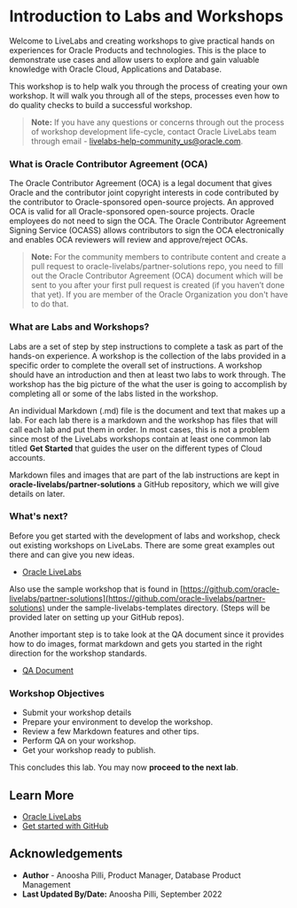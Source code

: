 # Introduction to Labs and Workshops

Welcome to LiveLabs and creating workshops to give practical hands on experiences for Oracle Products and technologies. This is the place to demonstrate use cases and allow users to explore and gain valuable knowledge with Oracle Cloud, Applications and Database. 

This workshop is to help walk you through the process of creating your own workshop. It will walk you through all of the steps, processes even how to do quality checks to build a successful workshop.

> **Note:** If you have any questions or concerns through out the process of workshop development life-cycle, contact Oracle LiveLabs team through email - [livelabs-help-community_us@oracle.com](livelabs-help-community_us@oracle.com).

### **What is Oracle Contributor Agreement (OCA)**

The Oracle Contributor Agreement (OCA) is a legal document that gives Oracle and the contributor joint copyright interests in code contributed by the contributor to Oracle-sponsored open-source projects. An approved OCA is valid for all Oracle-sponsored open-source projects. Oracle employees do not need to sign the OCA. The Oracle Contributor Agreement Signing Service (OCASS) allows contributors to sign the OCA electronically and enables OCA reviewers will review and approve/reject OCAs.

> **Note:** For the community members to contribute content and create a pull request to  oracle-livelabs/partner-solutions repo, you need to fill out the Oracle Contributor Agreement (OCA) document which will be sent to you after your first pull request is created (if you haven’t done that yet). If you are member of the Oracle Organization you don't have to do that.

### **What are Labs and Workshops?**

Labs are a set of step by step instructions to complete a task as part of the hands-on experience. A workshop is the collection of the labs provided in a specific order to complete the overall set of instructions. A workshop should have an introduction and then at least two labs to work through. The workshop has the big picture of the what the user is going to accomplish by completing all or some of the labs listed in the workshop.

An individual Markdown (.md) file is the document and text that makes up a lab. For each lab there is a markdown and the workshop has files that will call each lab and put them in order. In most cases, this is not a problem since most of the LiveLabs workshops contain at least one common lab titled **Get Started** that guides the user on the different types of Cloud accounts.

Markdown files and images that are part of the lab instructions are kept in **oracle-livelabs/partner-solutions** a GitHub repository, which we will give details on later.

### **What's next?**

Before you get started with the development of labs and workshop, check out existing workshops on LiveLabs. There are some great examples out there and can give you new ideas.

* [Oracle LiveLabs](https://developer.oracle.com/livelabs/)

Also use the sample workshop that is found in [https://github.com/oracle-livelabs/partner-solutions](https://github.com/oracle-livelabs/partner-solutions) under the  sample-livelabs-templates directory. (Steps will be provided later on setting up your GitHub repos).

Another important step is to take look at the QA document since it provides how to do images, format markdown and gets you started in the right direction for the workshop standards.

* [QA Document](https://objectstorage.us-ashburn-1.oraclecloud.com/p/MKKRgodQ0WIIgL_R3QCgCRWCg30g22bXgxCdMk3YeKClB1238ZJXdau_Jsri0nzP/n/c4u04/b/qa-form/o/QA.docx)

### Workshop Objectives

* Submit your workshop details
* Prepare your environment to develop the workshop.
* Review a few Markdown features and other tips.
* Perform QA on your workshop.
* Get your workshop ready to publish.

This concludes this lab. You may now **proceed to the next lab**.

## Learn More

* [Oracle LiveLabs](https://apexapps.oracle.com/pls/apex/f?p=133:1)
* [Get started with GitHub](https://docs.github.com/en/get-started)

## Acknowledgements

* **Author** - Anoosha Pilli, Product Manager, Database Product Management
* **Last Updated By/Date:** Anoosha Pilli, September 2022

